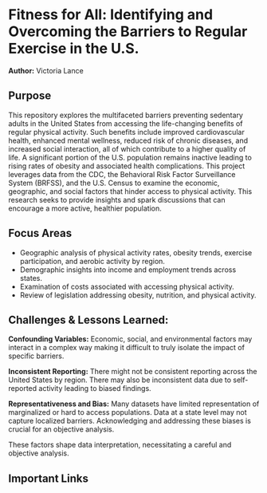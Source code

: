 # Fitness for All: Identifying and Overcoming the Barriers to Regular Exercise in the U.S.

**Author:** Victoria Lance

## Purpose
This repository explores the multifaceted barriers preventing sedentary adults in the United States from accessing the life-changing benefits of regular physical activity. Such benefits include improved cardiovascular health, enhanced mental wellness, reduced risk of chronic diseases, and increased social interaction, all of which contribute to a higher quality of life. A significant portion of the U.S. population remains inactive leading to rising rates of obesity and associated health complications. This project leverages data from the CDC, the Behavioral Risk Factor Surveillance System (BRFSS), and the U.S. Census to examine the economic, geographic, and social factors that hinder access to physical activity. This research seeks to provide insights and spark discussions that can encourage a more active, healthier population. 


## Focus Areas
- Geographic analysis of physical activity rates, obesity trends, exercise participation, and aerobic activity by region.
- Demographic insights into income and employment trends across states.
- Examination of costs associated with accessing physical activity.
- Review of legislation addressing obesity, nutrition, and physical activity.


## Challenges & Lessons Learned:
**Confounding Variables:**  Economic, social, and environmental factors may interact in a complex way making it difficult to truly isolate the impact of specific barriers.  

**Inconsistent Reporting:** There might not be consistent reporting across the United States by region. There may also be inconsistent data due to self-reported activity leading to biased findings.

**Representativeness and Bias:**  Many datasets have limited representation of marginalized or hard to access populations. Data at a state level may not capture localized barriers. Acknowledging and addressing these biases is crucial for an objective analysis.

These factors shape data interpretation, necessitating a careful and objective analysis. 


## Important Links
